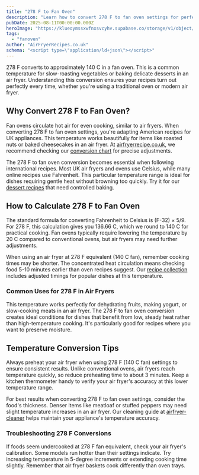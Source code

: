 ```yaml
---
title: "278 F to Fan Oven"
description: "Learn how to convert 278 F to fan oven settings for perfect air fryer cooking. Includes temperature charts and UK conversion tips."
pubDate: 2025-08-11T00:00:00.000Z
heroImage: "https://klueoymssxwfnxsvcyhv.supabase.co/storage/v1/object/public/md/278-f-to-fan-oven-52d9638b.png"
tags:
  - "fanoven"
author: "AirFryerRecipes.co.uk"
schema: "<script type=\"application/ld+json\"></script>"
---
```


<p>278 F converts to approximately 140 C in a fan oven. This is a common temperature for slow-roasting vegetables or baking delicate desserts in an air fryer. Understanding this conversion ensures your recipes turn out perfectly every time, whether you're using a traditional oven or modern air fryer.</p>

<h2>Why Convert 278 F to Fan Oven?</h2>
<p>Fan ovens circulate hot air for even cooking, similar to air fryers. When converting 278 F to fan oven settings, you're adapting American recipes for UK appliances. This temperature works beautifully for items like roasted nuts or baked cheesecakes in an air fryer. At <a href=https://www.airfryerrecipe.co.uk>airfryerrecipe.co.uk</a>, we recommend checking our <a href=https://www.airfryerrecipe.co.uk/air-fryer-conversion-chart>conversion chart</a> for precise adjustments.</p>
<p>The 278 F to fan oven conversion becomes essential when following international recipes. Most UK air fryers and ovens use Celsius, while many online recipes use Fahrenheit. This particular temperature range is ideal for dishes requiring gentle heat without browning too quickly. Try it for our <a href=https://www.airfryerrecipe.co.uk/recipe-category/dessert>dessert recipes</a> that need controlled baking.</p>

<h2>How to Calculate 278 F to Fan Oven</h2>
<p>The standard formula for converting Fahrenheit to Celsius is (F-32) × 5/9. For 278 F, this calculation gives you 136.66 C, which we round to 140 C for practical cooking. Fan ovens typically require lowering the temperature by 20 C compared to conventional ovens, but air fryers may need further adjustments.</p>
<p>When using an air fryer at 278 F equivalent (140 C fan), remember cooking times may be shorter. The concentrated heat circulation means checking food 5-10 minutes earlier than oven recipes suggest. Our <a href=https://www.airfryerrecipe.co.uk/recipes>recipe collection</a> includes adjusted timings for popular dishes at this temperature.</p>

<h3>Common Uses for 278 F in Air Fryers</h3>
<p>This temperature works perfectly for dehydrating fruits, making yogurt, or slow-cooking meats in an air fryer. The 278 F to fan oven conversion creates ideal conditions for dishes that benefit from low, steady heat rather than high-temperature cooking. It's particularly good for recipes where you want to preserve moisture.</p>

<h2>Temperature Conversion Tips</h2>
<p>Always preheat your air fryer when using 278 F (140 C fan) settings to ensure consistent results. Unlike conventional ovens, air fryers reach temperature quickly, so reduce preheating time to about 3 minutes. Keep a kitchen thermometer handy to verify your air fryer's accuracy at this lower temperature range.</p>
<p>For best results when converting 278 F to fan oven settings, consider the food's thickness. Denser items like meatloaf or stuffed peppers may need slight temperature increases in an air fryer. Our cleaning guide at <a href=https://www.airfryerrecipe.co.uk/air-fryer-cleaner>airfryer-cleaner</a> helps maintain your appliance's temperature accuracy.</p>

<h3>Troubleshooting 278 F Conversions</h3>
<p>If foods seem undercooked at 278 F fan equivalent, check your air fryer's calibration. Some models run hotter than their settings indicate. Try increasing temperature in 5-degree increments or extending cooking time slightly. Remember that air fryer baskets cook differently than oven trays.</p>
